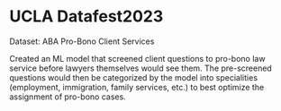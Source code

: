# UCLA Datafest2023
Dataset: ABA Pro-Bono Client Services 

Created an ML model that screened client questions to pro-bono law service before lawyers themselves would see them. The pre-screened questions would then be categorized by the model into specialities (employment, immigration, family services, etc.) to best optimize the assignment of pro-bono cases. 
